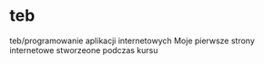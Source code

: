 # teb
teb/programowanie aplikacji internetowych
Moje pierwsze strony internetowe stworzeone podczas kursu 
